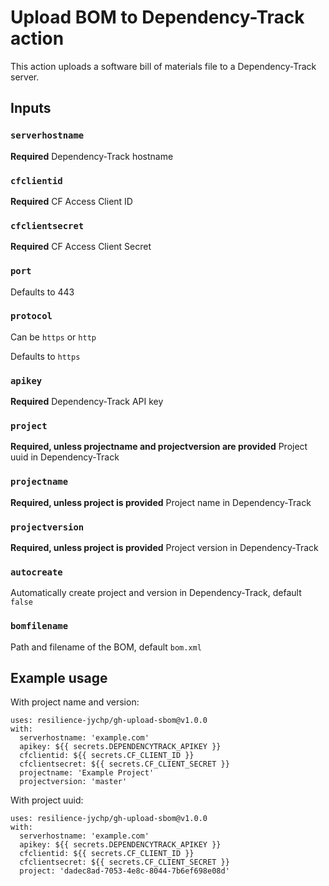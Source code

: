 # Upload BOM to Dependency-Track action

This action uploads a software bill of materials file to a Dependency-Track server.

## Inputs

### `serverhostname`

**Required** Dependency-Track hostname

### `cfclientid`

**Required** CF Access Client ID

### `cfclientsecret`

**Required** CF Access Client Secret

### `port`

Defaults to 443

### `protocol`

Can be `https` or `http`

Defaults to `https`

### `apikey`

**Required** Dependency-Track API key

### `project`

**Required, unless projectname and projectversion are provided** Project uuid in Dependency-Track

### `projectname`

**Required, unless project is provided** Project name in Dependency-Track

### `projectversion`

**Required, unless project is provided** Project version in Dependency-Track

### `autocreate`

Automatically create project and version in Dependency-Track, default `false`

### `bomfilename`

Path and filename of the BOM, default `bom.xml`

## Example usage

With project name and version:
```
uses: resilience-jychp/gh-upload-sbom@v1.0.0
with:
  serverhostname: 'example.com'
  apikey: ${{ secrets.DEPENDENCYTRACK_APIKEY }}
  cfclientid: ${{ secrets.CF_CLIENT_ID }}
  cfclientsecret: ${{ secrets.CF_CLIENT_SECRET }}
  projectname: 'Example Project'
  projectversion: 'master'
```

With project uuid:
```
uses: resilience-jychp/gh-upload-sbom@v1.0.0
with:
  serverhostname: 'example.com'
  apikey: ${{ secrets.DEPENDENCYTRACK_APIKEY }}
  cfclientid: ${{ secrets.CF_CLIENT_ID }}
  cfclientsecret: ${{ secrets.CF_CLIENT_SECRET }}
  project: 'dadec8ad-7053-4e8c-8044-7b6ef698e08d'
```
